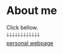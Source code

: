 # About me
Click bellow.         
🡓🡓🡓🡓🡓🡓🡓🡓🡓🡓🡓🡓        
[personal webpage](https://sites.google.com/view/lirong-zhang)
